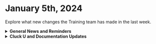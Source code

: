# January 5th, 2024

Explore what new changes the Training team has made in the last week.

<details>

<summary><strong>General News and Reminders</strong></summary>

* **Game Suggestion for the Week:** I'm looking to make a video on my Retro Brandon YouTube channel that covers automation in a game for kicks. I think Stardew Valley should be the game, but let me know if you have any RPG or game that has concepts of automation that I could take a look at!
* **SHOUT OUT** to all those who've successfully taken our [foundations-certification.md](../../cluck-university/rewst-foundations-10x/foundations-certification.md "mention")Exam, and collected your prestigious **Certified Rewster** badge in Discord.&#x20;
  * Stay tuned for more information on how to get your official certification issued for sharing on LinkedIn, and hanging on your wall with pride.

<!---->

* **Reminder about the Rewst Onsite:**
  * We are BACK to our regularly scheduled training. You can sign up for our live training at [https://calendly.com/cluck-u](https://calendly.com/cluck-u)
  * Training will be paused again the week of **January 22nd** due to the Rewst Onsite!&#x20;
  * Feel free to sit by the fire, with a glass of bourbon, or tasty leftover New Year drinks, and watch our videos while you wait with anticipation for our return on **January 29th**.
* Join us in our [Cluck-U Discord channel](https://discord.com/channels/936789089703845988/1121465945295167588) if you have any questions, comments, or concerns!

</details>

<details>

<summary><strong>Cluck U and Documentation Updates</strong></summary>

**What's New at Cluck University?**

* Added [101-laying-the-foundations-of-automations.md](../../cluck-university/rewst-foundations-10x/101-laying-the-foundations-of-automations.md "mention")video

**New & Updated Pages:**

* The last 3 weeks of 2023 Open Mic Pages are here:
  * [dec-15th-2023-compromised-users-automated-documentation-and-troubleshooting-errors.md](../roc-open-mics/dec-15th-2023-compromised-users-automated-documentation-and-troubleshooting-errors.md "mention")
  * [dec-22nd-2023-simply-having-a-wonderful-rewsty-time.md](../roc-open-mics/dec-22nd-2023-simply-having-a-wonderful-rewsty-time.md "mention")
  * [dec-29th-2023-last-open-mic-of-2023.md](../roc-open-mics/dec-29th-2023-last-open-mic-of-2023.md "mention")
* Added [Broken link](broken-reference "mention")
* Added [troubleshooting-itglue-issues.md](../../documentation/integrations/documentation/itglue/troubleshooting-itglue-issues.md "mention")page
* Added [app-platform-coming-soon](../../documentation/app-platform-coming-soon/ "mention")pages
* Added [nable](../../documentation/integrations/rmm/nable/ "mention")pages
* Added [agent-smith](../../community-corner/agent-smith/ "mention")pages

</details>
